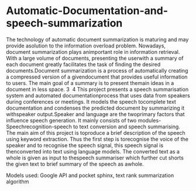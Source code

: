 # Automatic-Documentation-and-speech-summarization

The technology of automatic document summarization is maturing and may provide asolution to the information overload problem. Nowadays, document summarization plays animportant role in information retrieval. With a large volume of documents, presenting the userwith a summary of each document greatly facilitates the task of finding the desired documents.Document summarization is a process of automatically creating a compressed version of a givendocument that provides useful information to users. The main goal of a summary is to present themain ideas in a document in less space.
3
​
4
This project presents a speech summarisation system and automated documentationprocess that uses data from speakers during conferences or meetings. It models the speech tocomplete text documentation and condenses the predicted document by summarizing it withspeaker output.Speaker and language are the twoprimary factors that influence speech generation. It mainly consists of two modules- Speechrecognition-speech to text conversion and speech summarising. The main aim of this project is toproduce a brief description of the speech using keyword extraction. Thus the first step is torecognise the voice of the speaker and to recognise the speech signal, this speech signal is thenconverted into text using language models. The converted text as a whole is given as input to thespeech summariser which further cut shorts the given text to brief summary of the speech as awhole.

Models used: Google API and pocket sphinx, text rank summarization algorithm

